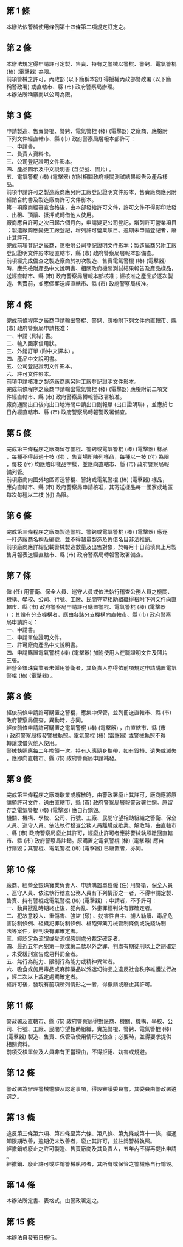 第 1 條
-------
本辦法依警械使用條例第十四條第二項規定訂定之。

第 2 條
-------
本辦法規定得申請許可定製、售賣、持有之警械以警棍、警銬、電氣警棍  
 (棒)  (電擊器) 為限。  
前項警械之許可，內政部 (以下簡稱本部) 得授權內政部警政署 (以下簡  
稱警政署) 或直轄市、縣 (市) 政府警察局辦理。  
本辦法所稱廠商以公司為限。

第 3 條
-------
申請製造、售賣警棍、警銬、電氣警棍 (棒)  (電擊器) 之廠商，應檢附  
下列文件經直轄市、縣 (市) 政府警察局層報本部許可：  
一、申請書。  
二、負責人資料卡。  
三、公司登記證明文件影本。  
四、產品圖示及中文說明書 (含型號、圖片) 。  
五、電氣警棍 (棒)  (電擊器) 加附相關政府機關測試結果報告及產品樣  
    品。  
前項申請許可之製造廠商應另附工廠登記證明文件影本，售賣廠商應另附  
經銷合約書及製造廠商許可文件影本。  
第一項廠商經審查合格後，由本部發給許可文件，許可文件不得影印散發  
、出租、頂讓、抵押或轉借他人使用。  
廠商應自許可之次日起六個月內，申請變更公司登記，增列許可營業項目  
；製造廠商應變更工廠登記，增列許可營業項目。逾期未申請登記者，廢  
止其許可。  
完成前項登記之廠商，應檢附公司登記證明文件影本；製造廠商另附工廠  
登記證明文件影本經直轄市、縣 (市) 政府警察局層報本部備查。  
前項經完成備查之製造廠商於初次製造、售賣電氣警棍 (棒)  (電擊器)  
時，應先檢附產品中文說明書、相關政府機關測試結果報告及產品樣品，  
送經直轄市、縣 (市) 政府警察局層報本部核准；經核准之產品於逐次製  
造、售賣前，並應個案送經直轄市、縣 (市) 政府警察局核准。

第 4 條
-------
完成前條程序之廠商申請輸出警棍、警銬，應檢附下列文件向直轄市、縣  
 (市) 政府警察局申請核准：  
一、申請 (具結) 書。  
二、輸入國家信用狀。  
三、外銷訂單 (附中文譯本) 。  
四、產品中文說明書。  
五、公司登記證明文件影本。  
六、許可文件影本。  
前項申請核准之製造廠商應另附工廠登記證明文件影本。  
完成前條程序之廠商申請輸出電氣警棍 (棒)  (電擊器) 應檢附前二項文  
件經直轄市、縣 (市) 政府警察局轉報警政署核准。  
廠商通關出口後向出口地海關申請出口副報單 (出口證明聯) ，並應於七  
日內經直轄市、縣 (市) 政府警察局轉報警政署備查。

第 5 條
-------
完成第三條程序之廠商留存警棍、警銬或電氣警棍 (棒)  (電擊器) 樣品  
，每種不得超過十枝 (付) ，售賣場所陳列樣品，每種以一枝 (付) 為限  
，每枝 (付) 均應烙印樣品字樣，並應向直轄市、縣 (市) 政府警察局報  
備列管。  
前項廠商向國外地區寄送警棍、警銬或電氣警棍 (棒)  (電擊器) 樣品，  
應向直轄市、縣 (市) 政府警察局申請核准，其寄送樣品每一國家或地區  
每次每種以二枝 (付) 為限。

第 6 條
-------
完成第三條程序之廠商製造警棍、警銬或電氣警棍 (棒)  (電擊器) 應逐  
一打造廠商名稱及編號，並不得超量製造及假借名目非法推銷。  
前項廠商應詳細記載警械製造數量及出售對象，於每月十日前填具上月製  
售月報表送經直轄市、縣 (市) 政府警察局轉報警政署備查。

第 7 條
-------
僱 (任) 用警衛、保全人員、巡守人員或依法執行稽查公務人員之機關、  
機構、學校、公司、行號、工廠、民間守望相助組織得檢附下列文件向直  
轄市、縣 (市) 政府警察局申請許可購置警棍、電氣警棍 (棒)  (電擊器  
) ；其設有分支機構者，應由各該分支機構向直轄市、縣 (市) 政府警察  
局申請許可：  
一、申請書。  
二、申請單位證明文件。  
三、許可廠商產品中文說明書。  
四、申請購置電氣警棍 (棒)  (電擊器) 加附使用人在職證明文件及照片  
    三張。  
經營金銀珠寶業者未僱用警衛者，其負責人亦得依前項規定申請購置電氣  
警棍 (棒)  (電擊器) 。

第 8 條
-------
經依前條申請許可購置之警棍，應集中保管，並列冊送直轄市、縣 (市)  
政府警察局備查。異動時，亦同。  
經依前條申請許可購置之電氣警棍 (棒)  (電擊器) ，由直轄市、縣 (市  
) 政府警察局核發警械執照。電氣警棍 (棒)  (雷擊器) 或警械執照不得  
轉讓或借與他人使用。  
警械執照應每二年換領一次。持有人應隨身攜帶，如有毀損、遺失或滅失  
，應即向直轄市、縣 (市) 政府警察局申請補發。

第 9 條
-------
完成第三條程序之廠商歇業或解散時，由警政署廢止其許可，廠商應將原  
請領許可文件，送由直轄市、縣 (市) 政府警察局層報警政署註銷。原留  
存之電氣警棍 (棒)  (電擊器) 應自行銷毀。  
機關、機構、學校、公司、行號、工廠、民間守望相助組織之警衛、保全  
人員、巡守人員、依法執行稽查公務人員離職或歇業、解散時，由直轄市  
、縣 (市) 政府警察局廢止其許可，經廢止許可者應將警械執照繳回直轄  
市、縣 (市) 政府警察局註銷。原購置之電氣警棍 (棒)  (電擊器) 應自  
行銷毀；其警棍、電氣警棍 (棒)  (電擊器) 已廢置者，亦同。

第 10 條
--------
廠商、經營金銀珠寶業負責人、申請購置單位僱 (任) 用警衛、保全人員  
、巡守人員、依法執行稽查公務人員有下列情形之一者，不得申請定製、  
售賣、持有警棍或電氣警棍 (棒)  (電擊器) ；申請者，不予許可：  
一、動員戡亂時期終止後，犯內亂、外患罪經判決有罪確定者。  
二、犯故意殺人、重傷害、強盜 (奪) 、妨害性自主、擄人勒贖、毒品危  
    害防制條例、組織犯罪防制條例、槍砲彈藥刀械管制條例或洗錢防制  
    法等案件，經判決有罪確定者。  
三、經認定為流氓或受流氓感訓處分裁定確定者。  
四、最近五年內犯第一款或第二款以外之罪，判處有期徒刑以上之刑確定  
    ，未受緩刑宣告或易科罰金者。  
五、無行為能力、限制行為能力或精神異常者。  
六、吸食或施用毒品或麻醉藥品以外迷幻物品之違反社會秩序維護法行為  
    ，經二次以上裁定處罰確定者。  
經許可後，發現有前項所列情形之一者，得撤銷或廢止其許可。

第 11 條
--------
警政署及直轄市、縣 (市) 政府警察局得對廠商、機關、機構、學校、公  
司、行號、工廠、民間守望相助組織，實施警棍、警銬、電氣警棍 (棒)  
 (電擊器) 製造、售賣、保管及使用情形之檢查；必要時，並得要求提供  
相關資料。  
前項受檢單位及人員非有正當理由，不得拒絕、妨害或規避。

第 12 條
--------
警政署為辦理警械鑑驗及認定事項，得設審議委員會，其委員由警政署遴  
選之。

第 13 條
--------
違反第三條第六項、第四條至第六條、第八條、第九條或第十一條，經通  
知限期改善，逾期仍未改善者，廢止其許可，並註銷警械執照。  
經撤銷或廢止之許可製造、售賣廠商及其負責人，五年內不得再提出申請  
。  
經撤銷、廢止許可或註銷警械執照者，其所有或保管之警械應自行銷毀。

第 14 條
--------
本辦法所定書、表格式，由警政署定之。

第 15 條
--------
本辦法自發布日施行。

